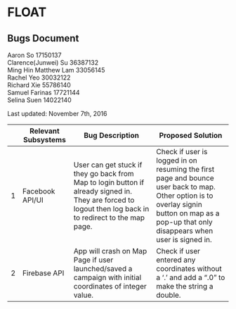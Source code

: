 ﻿# FLOAT

## Bugs Document

Aaron So 17150137  
Clarence(Junwei) Su 36387132  
Ming Hin Matthew Lam 33056145  
Rachel Yeo 30032122  
Richard Xie 55786140  
Samuel Farinas 17721144  
Selina Suen 14022140

Last updated: November 7th, 2016


| | Relevant Subsystems | Bug Description | Proposed Solution | 
| --- | --- | --- | --- |
|1 |Facebook API/UI |User can get stuck if they go back from Map to login button if already signed in. They are forced to logout then log back in to redirect to the map page. |Check if user is logged in on resuming the first page and bounce user back to map. Other option is to overlay signin button on map as a pop-up that only disappears when user is signed in.|
|2 |Firebase API| App will crash on Map Page if user launched/saved a campaign with initial coordinates of integer value.| Check if user entered any coordinates without a ‘.’ and add a “.0” to make the string a double. |
